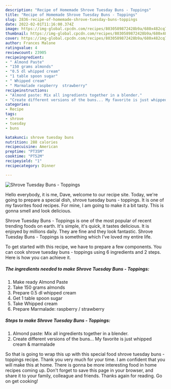 ```yaml
---
description: "Recipe of Homemade Shrove Tuesday Buns - Toppings"
title: "Recipe of Homemade Shrove Tuesday Buns - Toppings"
slug: 2836-recipe-of-homemade-shrove-tuesday-buns-toppings
date: 2022-02-01T11:16:00.374Z
image: https://img-global.cpcdn.com/recipes/8030589872428b9a/680x482cq70/shrove-tuesday-buns-toppings-recipe-main-photo.jpg
thumbnail: https://img-global.cpcdn.com/recipes/8030589872428b9a/680x482cq70/shrove-tuesday-buns-toppings-recipe-main-photo.jpg
cover: https://img-global.cpcdn.com/recipes/8030589872428b9a/680x482cq70/shrove-tuesday-buns-toppings-recipe-main-photo.jpg
author: Frances Malone
ratingvalue: 4
reviewcount: 23905
recipeingredient:
- " Almond Paste"
- "150 grams almonds"
- "0.5 dl whipped cream"
- "1 table spoon sugar"
- " Whipped cream"
- " Marmalade raspberry  strawberry"
recipeinstructions:
- "Almond paste: Mix all ingredients together in a blender."
- "Create different versions of the buns... My favorite is just whipped cream &amp; marmalade"
categories:
- Recipe
tags:
- shrove
- tuesday
- buns

katakunci: shrove tuesday buns 
nutrition: 288 calories
recipecuisine: American
preptime: "PT35M"
cooktime: "PT52M"
recipeyield: "1"
recipecategory: Dinner

---
```



![Shrove Tuesday Buns - Toppings](https://img-global.cpcdn.com/recipes/8030589872428b9a/680x482cq70/shrove-tuesday-buns-toppings-recipe-main-photo.jpg)

Hello everybody, it is me, Dave, welcome to our recipe site. Today, we're going to prepare a special dish, shrove tuesday buns - toppings. It is one of my favorites food recipes. For mine, I am going to make it a bit tasty. This is gonna smell and look delicious.



Shrove Tuesday Buns - Toppings is one of the most popular of recent trending foods on earth. It's simple, it's quick, it tastes delicious. It is enjoyed by millions daily. They are fine and they look fantastic. Shrove Tuesday Buns - Toppings is something which I've loved my entire life.


To get started with this recipe, we have to prepare a few components. You can cook shrove tuesday buns - toppings using 6 ingredients and 2 steps. Here is how you can achieve it.

<!--inarticleads1-->

##### The ingredients needed to make Shrove Tuesday Buns - Toppings:

1. Make ready  Almond Paste
1. Take 150 grams almonds
1. Prepare 0.5 dl whipped cream
1. Get 1 table spoon sugar
1. Take  Whipped cream
1. Prepare  Marmalade: raspberry / strawberry




<!--inarticleads2-->

##### Steps to make Shrove Tuesday Buns - Toppings:

1. Almond paste: Mix all ingredients together in a blender.
1. Create different versions of the buns... My favorite is just whipped cream &amp; marmalade




So that is going to wrap this up with this special food shrove tuesday buns - toppings recipe. Thank you very much for your time. I am confident that you will make this at home. There is gonna be more interesting food in home recipes coming up. Don't forget to save this page in your browser, and share it to your family, colleague and friends. Thanks again for reading. Go on get cooking!
